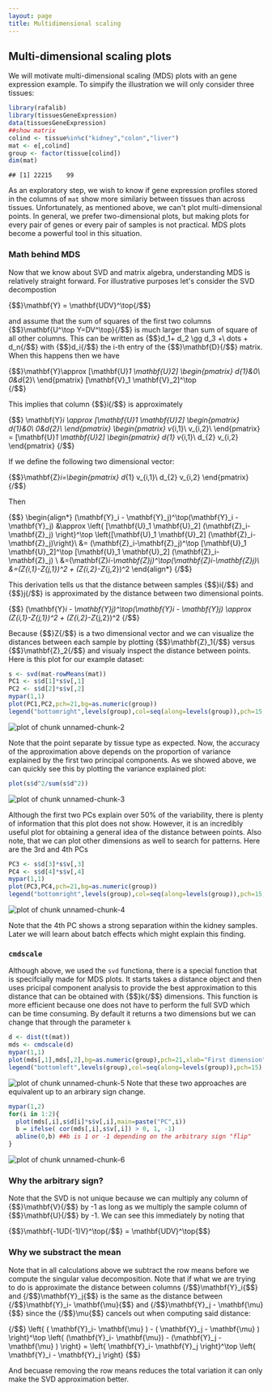 ```yaml
---
layout: page
title: Multidimensional scaling
---
```




## Multi-dimensional scaling plots

We will motivate multi-dimensional scaling (MDS) plots with an gene expression example. To simpify the illustration we will only consider three tissues:


```r
library(rafalib)
library(tissuesGeneExpression)
data(tissuesGeneExpression)
##show matrix
colind <- tissue%in%c("kidney","colon","liver")
mat <- e[,colind]
group <- factor(tissue[colind])
dim(mat)
```

```
## [1] 22215    99
```

As an exploratory step, we wish to know if gene expression profiles stored in the columns of `mat` show more similariy between tissues than across tissues. Unfortunately, as mentioned above, we can't plot multi-dimensional points. In general, we prefer two-dimensional plots, but making plots for every pair of genes or every pair of samples is not practical. MDS plots become a powerful tool in this situation.

### Math behind MDS

Now that we know about SVD and matrix algebra, understanding MDS is relatively straight forward. For illustrative purposes let's consider the SVD decompostion

{$$}\mathbf{Y} = \mathbf{UDV}^\top{/$$}

and assume that the sum of squares of the first two columns {$$}\mathbf{U^\top Y=DV^\top}{/$$} is much larger than sum of square of all other columns. This can be written as 
{$$}d_1+ d_2 \gg d_3 +\ dots + d_n{/$$} with {$$}d_i{/$$} the i-th entry of the {$$}\mathbf{D}{/$$} matrix. When this happens then we have 

{$$}\mathbf{Y}\approx [\mathbf{U}_1 \mathbf{U}_2] 
  \begin{pmatrix}
    d_{1}&0\\
    0&d_{2}\\
  \end{pmatrix}
  [\mathbf{V}_1 \mathbf{V}_2]^\top  
{/$$}

This implies that column {$$}i{/$$} is approximately

{$$}
\mathbf{Y}_i \approx
[\mathbf{U}_1 \mathbf{U}_2] 
  \begin{pmatrix}
    d_{1}&0\\
    0&d_{2}\\
  \end{pmatrix}
  \begin{pmatrix}
    v_{i,1}\\
    v_{i,2}\\
     \end{pmatrix}
    =
    [\mathbf{U}_1 \mathbf{U}_2] 
  \begin{pmatrix}
    d_{1} v_{i,1}\\
    d_{2} v_{i,2}
 \end{pmatrix}
{/$$}

If we define the following two dimensional vector:

 {$$}\mathbf{Z}_i=\begin{pmatrix}
    d_{1} v_{i,1}\\
    d_{2} v_{i,2}
 \end{pmatrix}
 {/$$}

Then

{$$}
\begin{align*}
(\mathbf{Y}_i - \mathbf{Y}_j)^\top(\mathbf{Y}_i - \mathbf{Y}_j) &\approx \left\{ [\mathbf{U}_1 \mathbf{U}_2] (\mathbf{Z}_i-\mathbf{Z}_j) \right\}^\top \left\{[\mathbf{U}_1 \mathbf{U}_2]  (\mathbf{Z}_i-\mathbf{Z}_j)\right\}\\
&= (\mathbf{Z}_i-\mathbf{Z}_j)^\top [\mathbf{U}_1 \mathbf{U}_2]^\top [\mathbf{U}_1 \mathbf{U}_2] (\mathbf{Z}_i-\mathbf{Z}_j) \\
&=(\mathbf{Z}_i-\mathbf{Z}_j)^\top(\mathbf{Z}_i-\mathbf{Z}_j)\\
&=(Z_{i,1}-Z_{j,1})^2 + (Z_{i,2}-Z_{j,2})^2
\end{align*}
{/$$}

This derivation tells us that the distance between samples {$$}i{/$$} and {$$}j{/$$} is approximated by the distance between two dimensional points.

{$$} (\mathbf{Y}_i - \mathbf{Y}_j)^\top(\mathbf{Y}_i - \mathbf{Y}_j) \approx
 (Z_{i,1}-Z_{j,1})^2 + (Z_{i,2}-Z_{j,2})^2
{/$$}

Because {$$}Z{/$$} is a two dimensional vector and we can visualize the distances between each sample by plotting {$$}\mathbf{Z}_1{/$$} versus {$$}\mathbf{Z}_2{/$$} and visualy inspect the distance between points. Here is this plot for our example dataset:


```r
s <- svd(mat-rowMeans(mat))
PC1 <- s$d[1]*s$v[,1]
PC2 <- s$d[2]*s$v[,2]
mypar(1,1)
plot(PC1,PC2,pch=21,bg=as.numeric(group))
legend("bottomright",levels(group),col=seq(along=levels(group)),pch=15,cex=1.5)
```

![plot of chunk unnamed-chunk-2](images/mds-unnamed-chunk-2-1.png) 

Note that the point separate by tissue type as expected. Now, the accuracy of the approximation above depends on the proportion of variance explained by the first two principal components. As we showed above, we can quickly see this by plotting the variance explained plot:


```r
plot(s$d^2/sum(s$d^2))
```

![plot of chunk unnamed-chunk-3](images/mds-unnamed-chunk-3-1.png) 

Although the first two PCs explain over 50% of the variability, there is plenty of information that this plot does not show. However, it is an incredibly useful plot for obtaining a general idea of the distance between points. Also note, that we can plot other dimensions as well to search for patterns. Here are the 3rd and 4th PCs


```r
PC3 <- s$d[3]*s$v[,3]
PC4 <- s$d[4]*s$v[,4]
mypar(1,1)
plot(PC3,PC4,pch=21,bg=as.numeric(group))
legend("bottomright",levels(group),col=seq(along=levels(group)),pch=15,cex=1.5)
```

![plot of chunk unnamed-chunk-4](images/mds-unnamed-chunk-4-1.png) 

Note that the 4th PC shows a strong separation within the kidney samples. Later we will learn about batch effects which might explain this finding. 



### `cmdscale`

Although above, we used the `svd` functiona, there is a special function that is specifcially made for MDS plots. It starts takes a distance object and then uses pricipal component analysis to provide the best approximation to this distance that can be obtained with {$$}k{/$$} dimensions. This function is more efficient because one does not have to perform the full SVD which can be time consuming. By default it returns a two dimensions but we can change that through the parameter `k`


```r
d <- dist(t(mat))
mds <- cmdscale(d)
mypar(1,1)
plot(mds[,1],mds[,2],bg=as.numeric(group),pch=21,xlab="First dimension",ylab="Second dimension")
legend("bottomleft",levels(group),col=seq(along=levels(group)),pch=15)
```

![plot of chunk unnamed-chunk-5](images/mds-unnamed-chunk-5-1.png) 
Note that these two approaches are equivalent up to an arbirary sign change.


```r
mypar(1,2)
for(i in 1:2){
  plot(mds[,i],s$d[i]*s$v[,i],main=paste("PC",i))
  b = ifelse( cor(mds[,i],s$v[,i]) > 0, 1, -1)
  abline(0,b) ##b is 1 or -1 depending on the arbitrary sign "flip"
}
```

![plot of chunk unnamed-chunk-6](images/mds-unnamed-chunk-6-1.png) 


### Why the arbitrary sign?
Note that the SVD is not unique because we can multiply any column of {$$}\mathbf{V}{/$$} by -1 as long as we multiply the sample column of {$$}\mathbf{U}{/$$} by -1. We can see this immediately by noting that

{$$}\mathbf{-1UD(-1)V}^\top{/$$} = \mathbf{UDV}^\top{$$}


### Why we substract the mean

Note that in all calculations above we subtract the row means before we compute the singular value decomposition. Note that if what we are trying to do is approximate the distance between columns {/$$}\mathbf{Y}_i{$$} and {/$$}\mathbf{Y}_j{$$} is the same as the distance between {/$$}\mathbf{Y}_i- \mathbf{\mu}{$$} and {/$$}\mathbf{Y}_j - \mathbf{\mu}{$$} since the {/$$}\mu{$$} cancels out when computing said distance:

{/$$}
\left\{ ( \mathbf{Y}_i- \mathbf{\mu} ) - ( \mathbf{Y}_j - \mathbf{\mu} ) \right\}^\top \left\{ (\mathbf{Y}_i- \mathbf{\mu}) - (\mathbf{Y}_j - \mathbf{\mu} ) \right\} = \left\{  \mathbf{Y}_i-  \mathbf{Y}_j  \right\}^\top \left\{ \mathbf{Y}_i - \mathbf{Y}_j  \right\}
{$$}

And becuase removing the row means reduces the total variation it can only make the SVD approximation better.



